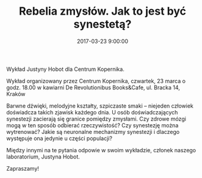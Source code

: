 ﻿---
layout: post
title:  "Rebelia zmysłów. Jak to jest być synestetą?"
date:   2017-03-23 9:00:00
image: /images/7.jpg
---

Wykład Justyny Hobot dla Centrum Kopernika.

Wykład organizowany przez Centrum Kopernika, czwartek, 23 marca o godz. 18.00 w kawiarni De Revolutionibus Books&Cafe, ul. Bracka 14, Kraków

Barwne dźwięki, melodyjne kształty, szpiczaste smaki – niejeden człowiek doświadcza takich zjawisk każdego dnia. U osób doświadczających synestezji zacierają się granice pomiędzy zmysłami. Czy zdrowe mózgi mogą w ten sposób odbierać rzeczywistość? Czy synestezję można wytrenować? Jakie są neuronalne mechanizmy synestezji i dlaczego występuje ona jedynie u części populacji?

Między innymi na te pytania odpowie w swoim wykładzie, członek naszego laboratorium, Justyna Hobot.

Zapraszamy!
